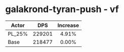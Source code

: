# galakrond-tyran-push - vf
| Actor | DPS | Increase |
|---|:---:|:---:|
|PL_25%|229201|4.91%|
|Base|218477|0.00%|
